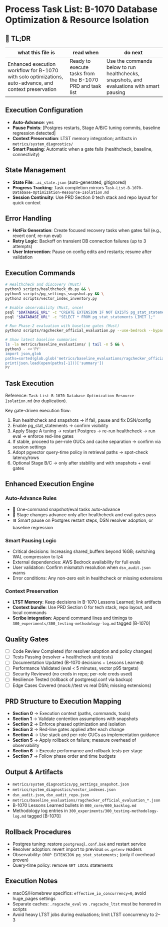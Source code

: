 # Process Task List: B-1070 Database Optimization & Resource Isolation

## 🔎 TL;DR
| what this file is | read when | do next |
|---|---|---|
| Enhanced execution workflow for B-1070 with solo optimizations, auto-advance, and context preservation | Ready to execute tasks from the B-1070 PRD and task list | Use the commands below to run healthchecks, snapshots, and evaluations with smart pausing |

## Execution Configuration
- **Auto-Advance**: yes
- **Pause Points**: [Postgres restarts, Stage A/B/C tuning commits, baseline regression detected]
- **Context Preservation**: LTST memory integration; artifacts in `metrics/system_diagnostics/`
- **Smart Pausing**: Automatic when a gate fails (healthcheck, baseline, connectivity)

## State Management
- **State File**: `.ai_state.json` (auto-generated, gitignored)
- **Progress Tracking**: Task completion mirrors `Task-List-B-1070-Database-Optimization-Resource-Isolation.md`
- **Session Continuity**: Use PRD Section 0 tech stack and repo layout for quick context

## Error Handling
- **HotFix Generation**: Create focused recovery tasks when gates fail (e.g., revert conf, re-run eval)
- **Retry Logic**: Backoff on transient DB connection failures (up to 3 attempts)
- **User Intervention**: Pause on config edits and restarts; resume after validation

## Execution Commands
```bash
# Healthcheck and discovery (Must)
python3 scripts/healthcheck_db.py && \
python3 scripts/pg_settings_snapshot.py && \
python3 scripts/vector_index_inventory.py

# Enable observability (Must, once)
psql "$DATABASE_URL" -c "CREATE EXTENSION IF NOT EXISTS pg_stat_statements;" && \
psql "$DATABASE_URL" -c "SELECT * FROM pg_stat_statements LIMIT 1;"

# Run Phase‑2 evaluation with baseline gates (Must)
python3 scripts/ragchecker_official_evaluation.py --use-bedrock --bypass-cli

# Show latest baseline summaries
ls -la metrics/baseline_evaluations/ | tail -n 5 && \
python3 - <<'PY'
import json,glob
paths=sorted(glob.glob('metrics/baseline_evaluations/ragchecker_official_evaluation_*.json'))
print(json.load(open(paths[-1]))['summary'])
PY
```

## Task Execution
Reference: `Task-List-B-1070-Database-Optimization-Resource-Isolation.md` (no duplication).

Key gate-driven execution flow:
1. Run healthcheck and snapshots → if fail, pause and fix DSN/config
2. Enable pg_stat_statements → confirm visibility
3. Apply Stage A tuning → restart Postgres → re-run healthcheck → run eval → enforce red-line gates
4. If stable, proceed to per-role GUCs and cache separation → confirm via session settings
5. Adopt pgvector query-time policy in retrieval paths → spot-check latency/rows
6. Optional Stage B/C → only after stability and with snapshots + eval gates

## Enhanced Execution Engine

### Auto-Advance Rules
- 🚀 One-command snapshot/eval tasks auto-advance
- 🔄 Stage changes advance only after healthcheck and eval gates pass
- ⏸️ Smart pause on Postgres restart steps, DSN resolver adoption, or baseline regression

### Smart Pausing Logic
- Critical decisions: Increasing shared_buffers beyond 16GB; switching WAL compression to lz4
- External dependencies: AWS Bedrock availability for full evals
- User validation: Confirm mismatch resolution when `dsn_audit.json` warns
- Error conditions: Any non-zero exit in healthcheck or missing extensions

### Context Preservation
- **LTST Memory**: Keep decisions in B-1070 Lessons Learned; link artifacts
- **Context bundle**: Use PRD Section 0 for tech stack, repo layout, and local commands
- **Scribe integration**: Append command lines and timings to `300_experiments/300_testing-methodology-log.md` tagged [B-1070]

## Quality Gates
- [ ] Code Review Completed (for resolver adoption and policy changes)
- [ ] Tests Passing (resolver + healthcheck unit tests)
- [ ] Documentation Updated (B-1070 decisions + Lessons Learned)
- [ ] Performance Validated (eval < 5 minutes, vector p95 targets)
- [ ] Security Reviewed (no creds in repo; per-role creds used)
- [ ] Resilience Tested (rollback of postgresql.conf via backup)
- [ ] Edge Cases Covered (mock://test vs real DSN; missing extensions)

## PRD Structure to Execution Mapping
- **Section 0** → Execution context (paths, commands, tools)
- **Section 1** → Validate contention assumptions with snapshots
- **Section 2** → Enforce phased optimization and isolation
- **Section 3** → Red-line gates applied after each change
- **Section 4** → Use stack and per-role GUCs as implementation guidance
- **Section 5** → Apply rollback on failure; measure overhead of observability
- **Section 6** → Execute performance and rollback tests per stage
- **Section 7** → Follow phase order and time budgets

## Output & Artifacts
- `metrics/system_diagnostics/pg_settings_snapshot.json`
- `metrics/system_diagnostics/vector_indexes.json`
- `dsn_audit.json`, `dsn_audit_repo.json`
- `metrics/baseline_evaluations/ragchecker_official_evaluation_*.json`
- B-1070 Lessons Learned bullets in `000_core/000_backlog.md`
- Methodology log entries in `300_experiments/300_testing-methodology-log.md` tagged [B-1070]

## Rollback Procedures
- Postgres tuning: restore `postgresql.conf.bak` and restart service
- Resolver adoption: revert import to previous `os.getenv` readers
- Observability: `DROP EXTENSION pg_stat_statements;` (only if overhead proven)
- Query-time policy: remove `SET LOCAL` statements

## Execution Notes
- macOS/Homebrew specifics: `effective_io_concurrency=0`, avoid huge_pages settings
- Separate caches: `.ragcache_eval` vs `.ragcache_ltst` must be honored in scripts
- Avoid heavy LTST jobs during evaluations; limit LTST concurrency to 2–3
